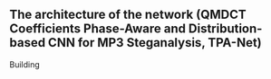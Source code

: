 ## The architecture of the network (QMDCT Coefficients Phase-Aware and Distribution-based CNN for MP3 Steganalysis, TPA-Net)

Building